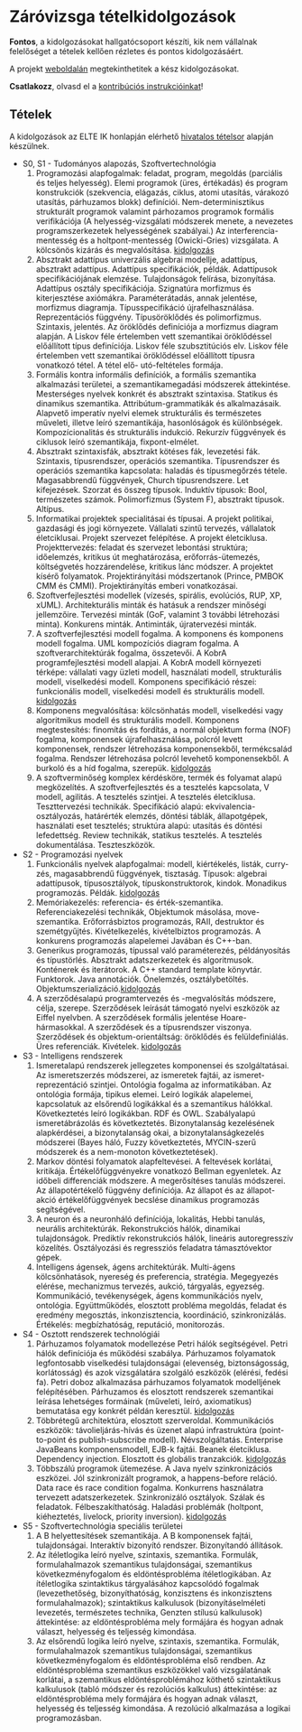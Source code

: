 # Záróvizsga tételkidolgozások

**Fontos**, a kidolgozásokat hallgatócsoport készíti, kik nem vállalnak felelőséget a tételek kellően rézletes és
pontos kidolgozásáért.

A projekt [weboldalán](https://rockkid777.github.io/pti-msc-2015-zv/) megtekinthetitek a kész kidolgozásokat.

**Csatlakozz**, olvasd el a [kontribúciós instrukcióinkat](CONTRIBUTING.md)!

## Tételek

A kidolgozások az ELTE IK honlapján elérhető [hivatalos tételsor](http://www.inf.elte.hu/karunkrol/szervezet/dekanihivatal/to/szigorlat_nagyprogram_zarovizsga/Zrvizsga/PTIMScSZT_zv_tetelek_2015.docx) alapján készülnek.

- S0, S1 - Tudományos alapozás, Szoftvertechnológia
    1. Programozási alapfogalmak: feladat, program, megoldás (parciális és teljes helyesség).
    Elemi programok (üres, értékadás) és program konstrukciók (szekvencia, elágazás, ciklus, atomi utasítás,
    várakozó utasítás, párhuzamos blokk) definíciói. Nem-determinisztikus strukturált programok valamint párhozamos
    programok formális verifikációja (A helyesség-vizsgálati módszerek menete, a nevezetes programszerkezetek
    helyességének szabályai.) Az interferencia-mentesség és a holtpont-mentesség (Owicki-Gries) vizsgálata.
    A kölcsönös kizárás és megvalósítása.
    [kidolgozás](s00/1.md)
    2. Absztrakt adattípus univerzális algebrai modellje, adattípus, absztrakt adattípus.
    Adattípus specifikációk, példák. Adattípusok specifikációjának elemzése. Tulajdonságok felírása, bizonyítása.
    Adattípus osztály specifikációja. Szignatúra morfizmus és kiterjesztése axiómákra. Paraméterátadás, annak jelentése,
    morfizmus diagramja. Típusspecifikáció újrafelhasználása. Reprezentációs függvény. Típusöröklődés és polimorfizmus.
    Szintaxis, jelentés. Az öröklődés definíciója a morfizmus diagram alapján. A Liskov féle értelemben vett szemantikai
    öröklődéssel előállított típus definíciója. Liskov féle szubsztitúciós elv. Liskov féle értelemben vett szemantikai
    öröklődéssel előállított típusra vonatkozó tétel. A tétel elő- utó-feltételes formája.
    3. Formális kontra informális definíciók, a formális szemantika alkalmazási területei, a szemantikamegadási
    módszerek áttekintése. Mesterséges nyelvek konkrét és absztrakt szintaxisa. Statikus és dinamikus szemantika.
    Attribútum-grammatikák és alkalmazásaik. Alapvető imperatív nyelvi elemek strukturális és természetes műveleti,
    illetve leíró szemantikája, hasonlóságok és különbségek. Kompozícionalitás és strukturális indukció. Rekurzív
    függvények és ciklusok leíró szemantikája, fixpont-elmélet.
    4. Absztrakt szintaxisfák, absztrakt kötéses fák, levezetési fák. Szintaxis, típusrendszer, operációs szemantika.
    Típusrendszer és operációs szemantika kapcsolata: haladás és típusmegőrzés tétele. Magasabbrendű függvények, Church
    típusrendszere. Let kifejezések. Szorzat és összeg típusok. Induktív típusok: Bool, természetes számok.
    Polimorfizmus (System F), absztrakt típusok. Altípus.
    5. Informatikai projektek specialitásai és típusai. A projekt politikai, gazdasági és jogi környezete. Vállalati
    szintű tervezés, vállalatok életciklusai. Projekt szervezet felépítése. A projekt életciklusa.
    Projekttervezés: feladat és szervezet lebontási struktúra; időelemzés, kritikus út meghatározása,
    erőforrás-ütemezés, költségvetés hozzárendelése, kritikus lánc módszer. A projektet kísérő folyamatok.
    Projektirányítási módszertanok (Prince, PMBOK CMM és CMMI). Projektirányítás emberi vonatkozásai.
    6. Szoftverfejlesztési modellek (vízesés, spirális, evolúciós, RUP, XP, xUML). Architekturális minták és hatásuk
    a rendszer minőségi jellemzőire. Tervezési minták (GoF, valamint 3 további létrehozási minta). Konkurens minták.
    Antiminták, újratervezési minták.
    7. A szoftverfejlesztési modell fogalma. A komponens és komponens modell fogalma. UML kompozíciós diagram fogalma.
    A szoftverarchitektúrák fogalma, összetevői. A KobrA programfejlesztési modell alapjai. A KobrA modell környezeti
    térképe: vállalati vagy üzleti modell, használati modell, strukturális modell, viselkedési modell. Komponens
    specifikáció részei: funkcionális modell, viselkedési modell és strukturális modell.
    [kidolgozás](s01/7.md)
    8. Komponens megvalósítása: kölcsönhatás modell, viselkedési vagy algoritmikus modell és strukturális modell.
    Komponens megtestesítés: finomítás és fordítás, a normál objektum forma (NOF) fogalma, komponensek
    újrafelhasználása, polcról levett komponensek, rendszer létrehozása komponensekből, termékcsalád fogalma.
    Rendszer létrehozása polcról levehető komponensekből. A burkoló és a híd fogalma, szerepük.
    [kidolgozás](s01/8.md)
    9. A szoftverminőség komplex kérdésköre, termék és folyamat alapú megközelítés. A szoftverfejlesztés és a
    tesztelés kapcsolata, V modell, agilitás. A tesztelés szintjei. A tesztelés életciklusa. Teszttervezési technikák.
    Specifikáció alapú: ekvivalencia-osztályozás, határérték elemzés, döntési táblák, állapotgépek, használati eset
    tesztelés; struktúra alapú: utasítás és döntési lefedettség. Review technikák, statikus tesztelés. A tesztelés
    dokumentálása. Teszteszközök.
- S2 - Programozási nyelvek
    1. Funkcionális nyelvek alapfogalmai: modell, kiértékelés, listák, curry-zés, magasabbrendű függvények, tisztaság.
    Típusok: algebrai adattípusok, típusosztályok, típuskonstruktorok, kindok. Monadikus programozás. Példák.
    [kidolgozás](s02/1.md)
    2. Memóriakezelés: referencia- és érték-szemantika. Referenciakezelési technikák, Objektumok másolása,
    move-szemantika. Erőforrásbiztos programozás, RAII, destruktor és szemétgyűjtés. Kivételkezelés, kivételbiztos
    programozás. A konkurens programozás alapelemei Javában és C++-ban.
    3. Generikus programozás, típussal való paraméterezés, példányosítás és típustörlés. Absztrakt adatszerkezetek és
    algoritmusok. Konténerek és iterátorok. A C++ standard template könyvtár. Funktorok. Java annotációk. Önelemzés,
    osztálybetöltés. Objektumszerializáció.[kidolgozás](s02/3.md)
    4. A szerződésalapú programtervezés és -megvalósítás módszere, célja, szerepe. Szerződések leírását támogató nyelvi
    eszközök az Eiffel nyelvben. A szerződések formális jelentése Hoare-hármasokkal. A szerződések és a típusrendszer
    viszonya. Szerződések és objektum-orientáltság: öröklődés és felüldefiniálás. Üres referenciák. Kivételek.
    [kidolgozás](s02/4.md)
- S3 - Intelligens rendszerek
    1. Ismeretalapú rendszerek jellegzetes komponensei és szolgáltatásai. Az ismeretszerzés módszerei, az ismeretek
    fajtái, az ismeret-reprezentáció szintjei. Ontológia fogalma az informatikában. Az ontológia formája, tipikus elemei.
    Leíró logikák alapelemei, kapcsolatuk az elsőrendű logikákkal és a szemantikus hálókkal. Következtetés leíró
    logikákban. RDF és OWL. Szabályalapú ismeretábrázolás és következtetés. Bizonytalanság kezelésének alapkérdései, a
    bizonytalanság okai, a bizonytalanságkezelés módszerei (Bayes háló, Fuzzy következtetés, MYCIN-szerű módszerek és a
    nem-monoton következtetések).
    2. Markov döntési folyamatok alapfeltevései. A feltevések korlátai, kritikája. Értékelőfüggvényekre vonatkozó
    Bellman egyenletek. Az időbeli differenciák módszere. A megerősítéses tanulás módszerei. Az állapotértékelő függvény
    definíciója. Az állapot és az állapot-akció értékelőfüggvények becslése dinamikus programozás segítségével.
    3. A neuron és a neuronháló definíciója, lokalitás, Hebbi tanulás, neurális architektúrák. Rekonstrukciós hálók,
    dinamikai tulajdonságok. Prediktív rekonstrukciós hálók, lineáris autoregresszív közelítés. Osztályozási és
    regressziós feladatra támasztóvektor gépek.
    4. Intelligens ágensek, ágens architektúrák. Multi-ágens kölcsönhatások, nyereség és preferencia, stratégia.
    Megegyezés elérése, mechanizmus tervezés, aukció, tárgyalás, egyezség. Kommunikáció, tevékenységek, ágens
    kommunikációs nyelv, ontológia. Együttműködés, elosztott probléma megoldás, feladat és eredmény megosztás,
    inkonzisztencia, koordináció, szinkronizálás. Értékelés: megbízhatóság, reputáció, monitorozás.
- S4 - Osztott rendszerek technológiái
    1. Párhuzamos folyamatok modellezése Petri hálók segítségével. Petri hálók definíciója és működési szabálya.
    Párhuzamos folyamatok legfontosabb viselkedési tulajdonságai (elevenség, biztonságosság, korlátosság) és azok
    vizsgálatára szolgáló eszközök (elérési, fedési fa). Petri doboz alkalmazása párhuzamos folyamatok modelljének
    felépítésében. Párhuzamos és elosztott rendszerek szemantikai leírása lehetséges formáinak (műveleti, leíró,
    axiomatikus) bemutatása egy konkrét példán keresztül.
    [kidolgozás](s04/1.md)
    2. Többrétegű architektúra, elosztott szerveroldal. Kommunikációs eszközök: távolieljárás-hívás és üzenet alapú
    infrastruktúra (point-to-point és publish-subscribe modell). Névszolgáltatás. Enterprise JavaBeans komponensmodell,
    EJB-k fajtái. Beanek életciklusa. Dependency injection. Elosztott és globális tranzakciók.
    [kidolgozás](s04/2.md)
    3. Többszálú programok ütemezése. A Java nyelv szinkronizációs eszközei. Jól szinkronizált programok, a
    happens-before reláció. Data race és race condition fogalma. Konkurrens használatra tervezett adatszerkezetek.
    Szinkronizáló osztályok. Szálak és feladatok. Félbeszakíthatóság. Haladási problémák (holtpont, kiéheztetés,
    livelock, priority inversion).
    [kidolgozás](s04/3.md)
- S5 - Szoftvertechnológia speciális területei
    1. A B helyettesítések szemantikája. A B komponensek fajtái, tulajdonságai. Interaktív bizonyító rendszer.
    Bizonyítandó állítások.
    2. Az ítéletlogika leíró nyelve, szintaxis, szemantika. Formulák, formulahalmazok szemantikus tulajdonságai,
    szemantikus következményfogalom és eldöntésprobléma ítéletlogikában. Az ítéletlogika szintaktikus tárgyalásához
    kapcsolódó fogalmak (levezethetőség, bizonyíthatóság, konzisztens és inkonzisztens formulahalmazok); szintaktikus
    kalkulusok (bizonyításelméleti levezetés, természetes technika, Genzten stílusú kalkulusok)
    áttekintése: az eldöntésprobléma mely formájára és hogyan adnak választ, helyesség és teljesség kimondása.
    3. Az elsőrendű logika leíró nyelve, szintaxis, szemantika. Formulák, formulahalmazok szemantikus tulajdonságai,
    szemantikus következményfogalom és eldöntésprobléma első rendben. Az eldöntésprobléma szemantikus eszközökkel való
    vizsgálatának korlátai, a szemantikus eldöntésproblémához köthető szintaktikus
    kalkulusok (tabló módszer és rezolúciós kalkulus) áttekintése: az eldöntésprobléma mely formájára és hogyan
    adnak választ, helyesség és teljesség kimondása. A rezolúció alkalmazása a logikai programozásban.

